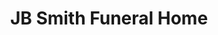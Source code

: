 ---
title: "JB Smith Funeral Home"
url: /maplewood/jb-smith-funeral-home/
shop: funeral directors
---